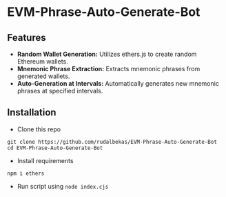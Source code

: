 # EVM-Phrase-Auto-Generate-Bot

## Features

- **Random Wallet Generation:** Utilizes ethers.js to create random Ethereum wallets.
- **Mnemonic Phrase Extraction:** Extracts mnemonic phrases from generated wallets.
- **Auto-Generation at Intervals:** Automatically generates new mnemonic phrases at specified intervals.

## Installation

- Clone this repo

```
git clone https://github.com/rudalbekas/EVM-Phrase-Auto-Generate-Bot
cd EVM-Phrase-Auto-Generate-Bot
```

- Install requirements

```
npm i ethers
```

- Run script using `node index.cjs`

